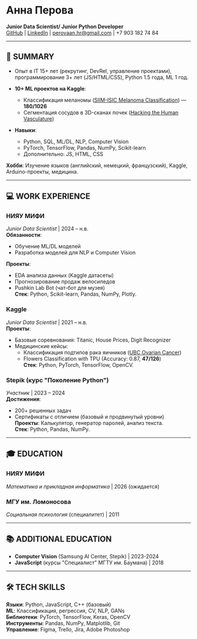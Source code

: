 # Анна Перова  
**Junior Data Scientist/ Junior Python Developer**  
[GitHub](https://github.com/) | [LinkedIn](https://linkedin.com/) | perovaan.hr@gmail.com | +7 903 182 74 84  

---

## 📌 SUMMARY
- Опыт в IT 15+ лет (рекрутинг, DevRel, управление проектами), программирование 3+ лет (JS/HTML/CSS), Python 1.5 года, ML 1 год.
- **10+ ML проектов на Kaggle**:  
  - Классификация меланомы ([SIIM-ISIC Melanoma Classification](https://www.kaggle.com/competitions/siim-isic-melanoma-classification)) — **180/1026**  
  - Сегментация сосудов в 3D-сканах почек ([Hacking the Human Vasculature](https://www.kaggle.com/competitions/hacking-the-human-vasculature))  
 
- **Навыки**:  
  - Python, SQL, ML/DL, NLP, Computer Vision  
  - PyTorch, TensorFlow, Pandas, NumPy, Scikit-learn  
  - Дополнительно: JS, HTML, CSS  

**Хобби**: Изучение языков (английский, немецкий, французский), Kaggle, Arduino-проекты, медицина.

---

## 💻 WORK EXPERIENCE

### **НИЯУ МИФИ**  
*Junior Data Scientist* | 2024 – н.в.  
**Обязанности**:  
- Обучение ML/DL моделей  
- Разработка моделей для NLP и Computer Vision  

**Проекты**:  
- EDA анализа данных (Kaggle датасеты)  
- Прогнозирование продаж велосипедов  
- Pushkin Lab Bot (чат-бот для музея)  
**Стек**: Python, Scikit-learn, Pandas, NumPy, Plotly.

### **Kaggle**  
*Junior Data Scientist* | 2021 – н.в.  
**Проекты**:  
- Базовые соревнования: Titanic, House Prices, Digit Recognizer  
- Медицинские кейсы:  
  - Классификация подтипов рака яичников ([UBC Ovarian Cancer](https://www.kaggle.com/competitions/UBC-OCEAN))  
  - Flowers Classification with TPU (Accuracy: 0.87, **47/126**)  
**Стек**: Python, PyTorch, TensorFlow, OpenCV.

### **Stepik (курс "Поколение Python")**  
*Участник* | 2023 – 2024  
**Достижения**:  
- 200+ решенных задач  
- Сертификаты с отличием (базовый и продвинутый уровни)  
**Проекты**: Калькулятор, генератор паролей, анализ текста.  
**Стек**: Python, Pandas, NumPy.

---

## 🎓 EDUCATION  
### **НИЯУ МИФИ**  
*Математика и прикладная информатика* | 2026 (ожидается)  

### **МГУ им. Ломоносова**  
*Социальная психология* (специалитет) | 2011  

---

## 📚 ADDITIONAL EDUCATION  
- **Computer Vision** (Samsung AI Center, Stepik) | 2023-2024  
- **JavaScript** (курсы "Специалист" МГТУ им. Баумана) | 2018  

---

## 🛠️ TECH SKILLS  
**Языки**: Python, JavaScript, C++ (базовый)  
**ML**: Классификация, регрессия, CV, NLP, GANs  
**Библиотеки**: PyTorch, TensorFlow, Keras, OpenCV  
**Инструменты**: Pandas, NumPy, Matplotlib, Git  
**Управление**: Figma, Trello, Jira, Adobe Photoshop  
